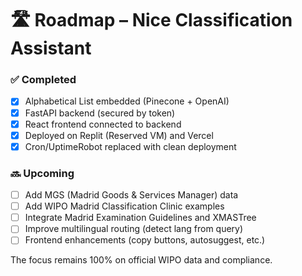 # 🛣️ Roadmap – Nice Classification Assistant

### ✅ Completed
- [x] Alphabetical List embedded (Pinecone + OpenAI)
- [x] FastAPI backend (secured by token)
- [x] React frontend connected to backend
- [x] Deployed on Replit (Reserved VM) and Vercel
- [x] Cron/UptimeRobot replaced with clean deployment

### 🔜 Upcoming
- [ ] Add MGS (Madrid Goods & Services Manager) data
- [ ] Add WIPO Madrid Classification Clinic examples
- [ ] Integrate Madrid Examination Guidelines and XMASTree
- [ ] Improve multilingual routing (detect lang from query)
- [ ] Frontend enhancements (copy buttons, autosuggest, etc.)

The focus remains 100% on official WIPO data and compliance.
